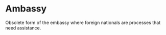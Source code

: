 Ambassy
=======

Obsolete form of the embassy where foreign nationals are processes that need assistance.